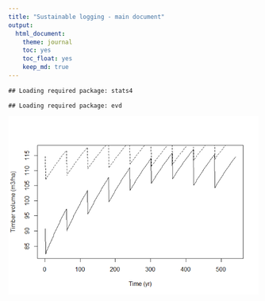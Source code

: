 ```yaml
---
title: "Sustainable logging - main document"
output: 
  html_document:
    theme: journal
    toc: yes
    toc_float: yes
    keep_md: true
---
```





```
## Loading required package: stats4
```

```
## Loading required package: evd
```

![](main_files/figure-html/unnamed-chunk-1-1.png)<!-- -->
